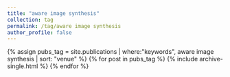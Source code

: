 ```yaml
---
title: "aware image synthesis"
collection: tag
permalink: /tag/aware image synthesis
author_profile: false
---
```

{% assign pubs_tag = site.publications | where:"keywords", aware image synthesis | sort: "venue" %}
{% for post in pubs_tag %}
  {% include archive-single.html %}
{% endfor %}